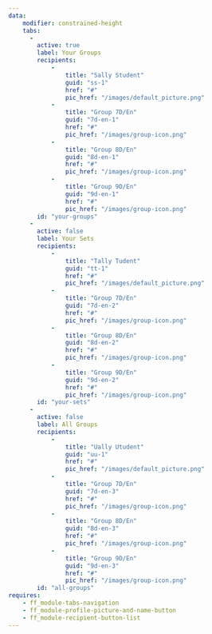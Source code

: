 ```yaml
---
data:
    modifier: constrained-height
    tabs:
      -
        active: true
        label: Your Groups        
        recipients:
            -
                title: "Sally Student"
                guid: "ss-1"
                href: "#"
                pic_href: "/images/default_picture.png"
            - 
                title: "Group 7D/En"
                guid: "7d-en-1"
                href: "#"
                pic_href: "/images/group-icon.png"
            - 
                title: "Group 8D/En"
                guid: "8d-en-1"
                href: "#"
                pic_href: "/images/group-icon.png"
            - 
                title: "Group 9D/En"
                guid: "9d-en-1"
                href: "#"
                pic_href: "/images/group-icon.png"
        id: "your-groups"
      -
        active: false
        label: Your Sets
        recipients:
            -
                title: "Tally Tudent"                
                guid: "tt-1"
                href: "#"
                pic_href: "/images/default_picture.png"
            - 
                title: "Group 7D/En"
                guid: "7d-en-2"
                href: "#"
                pic_href: "/images/group-icon.png"
            - 
                title: "Group 8D/En"
                guid: "8d-en-2"
                href: "#"
                pic_href: "/images/group-icon.png"
            - 
                title: "Group 9D/En"
                guid: "9d-en-2"
                href: "#"
                pic_href: "/images/group-icon.png"
        id: "your-sets"
      -
        active: false
        label: All Groups
        recipients:
            -
                title: "Ually Utudent"             
                guid: "uu-1"
                href: "#"
                pic_href: "/images/default_picture.png"
            - 
                title: "Group 7D/En"
                guid: "7d-en-3"
                href: "#"
                pic_href: "/images/group-icon.png"
            - 
                title: "Group 8D/En"
                guid: "8d-en-3"
                href: "#"
                pic_href: "/images/group-icon.png"
            - 
                title: "Group 9D/En"
                guid: "9d-en-3"
                href: "#"
                pic_href: "/images/group-icon.png"
        id: "all-groups"
requires:   
    - ff_module-tabs-navigation
    - ff_module-profile-picture-and-name-button
    - ff_module-recipient-button-list
---
```

